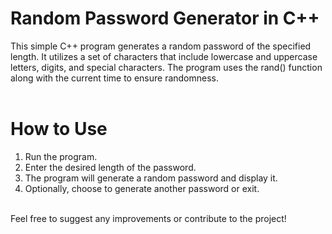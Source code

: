 # Random Password Generator in C++
This simple C++ program generates a random password of the specified length. It utilizes a set of characters that include lowercase and uppercase letters, digits, and special characters. The program uses the rand() function along with the current time to ensure randomness.
<br></br>

# How to Use
1. Run the program.
2. Enter the desired length of the password.
3. The program will generate a random password and display it.
4. Optionally, choose to generate another password or exit.
<br></br>

Feel free to suggest any improvements or contribute to the project!
